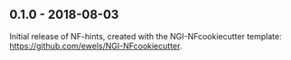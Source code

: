 
## 0.1.0 - 2018-08-03
Initial release of NF-hints, created with the NGI-NFcookiecutter template: https://github.com/ewels/NGI-NFcookiecutter.
